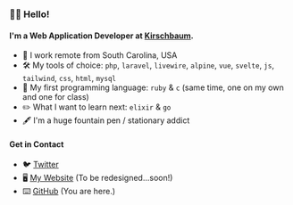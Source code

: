 ### 👋🏻 Hello! 

#### I'm a Web Application Developer at [Kirschbaum](https://kirschbaumdevelopment.com/).

- 🏡 I work remote from South Carolina, USA
- 🛠 My tools of choice: `php`, `laravel`, `livewire`, `alpine`, `vue`, `svelte`, `js`, `tailwind`, `css`, `html`, `mysql`
- 💎 My first programming language: `ruby` & `c` (same time, one on my own and one for class)
- ✏️  What I want to learn next: `elixir` & `go`
- 🖋 I'm a huge fountain pen / stationary addict

#### Get in Contact
- 🐦 [Twitter](https://twitter.com/alexandersix_)
- 🖥 [My Website](https://alexandersix.com) (To be redesigned...soon!)
- ⌨️ [GitHub](https://github.com/alexandersix) (You are here.)
